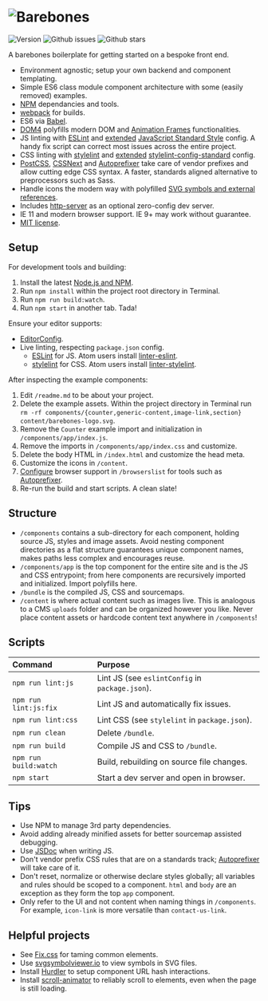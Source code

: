 # ![Barebones](http://jaydenseric.com/shared/barebones-logo.svg)

![Version](https://img.shields.io/badge/version-8.2.0-brightgreen.svg?style=flat-square)
![Github issues](https://img.shields.io/github/issues/jaydenseric/Barebones.svg?style=flat-square)
![Github stars](https://img.shields.io/github/stars/jaydenseric/Barebones.svg?style=flat-square)

A barebones boilerplate for getting started on a bespoke front end.

- Environment agnostic; setup your own backend and component templating.
- Simple ES6 class module component architecture with some (easily removed) examples.
- [NPM](https://npmjs.com) dependancies and tools.
- [webpack](https://webpack.github.io) for builds.
- ES6 via [Babel](https://babeljs.io).
- [DOM4](https://github.com/WebReflection/dom4) polyfills modern DOM and [Animation Frames](https://html.spec.whatwg.org/multipage/webappapis.html#animation-frames) functionalities.
- JS linting with [ESLint](http://eslint.org) and [extended](https://github.com/jaydenseric/eslint-config-barebones) [JavaScript Standard Style](http://standardjs.com) config. A handy fix script can correct most issues across the entire project.
- CSS linting with [stylelint](http://stylelint.io) and [extended](https://github.com/jaydenseric/stylelint-config-barebones) [stylelint-config-standard](https://github.com/stylelint/stylelint-config-standard) config.
- [PostCSS](https://github.com/postcss/postcss), [CSSNext](http://cssnext.io) and [Autoprefixer](https://github.com/postcss/autoprefixer) take care of vendor prefixes and allow cutting edge CSS syntax. A faster, standards aligned alternative to preprocessors such as Sass.
- Handle icons the modern way with polyfilled [SVG symbols and external references](https://css-tricks.com/svg-use-with-external-reference-take-2).
- Includes [http-server](https://github.com/indexzero/http-server) as an optional zero-config dev server.
- IE 11 and modern browser support. IE 9+ may work without guarantee.
- [MIT license](https://en.wikipedia.org/wiki/MIT_License).

## Setup

For development tools and building:

1. Install the latest [Node.js and NPM](https://nodejs.org).
2. Run `npm install` within the project root directory in Terminal.
3. Run `npm run build:watch`.
4. Run `npm start` in another tab. Tada!

Ensure your editor supports:

- [EditorConfig](http://editorconfig.org).
- Live linting, respecting `package.json` config.
  - [ESLint](http://eslint.org) for JS. Atom users install [linter-eslint](https://atom.io/packages/linter-eslint).
  - [stylelint](http://stylelint.io) for CSS. Atom users install [linter-stylelint](https://atom.io/packages/linter-stylelint).

After inspecting the example components:

1. Edit `/readme.md` to be about your project.
2. Delete the example assets. Within the project directory in Terminal run `rm -rf components/{counter,generic-content,image-link,section} content/barebones-logo.svg`.
3. Remove the `Counter` example import and initialization in `/components/app/index.js`.
4. Remove the imports in `/components/app/index.css` and customize.
5. Delete the body HTML in `/index.html` and customize the head meta.
6. Customize the icons in `/content`.
7. [Configure](https://github.com/ai/browserslist#config-file) browser support in `/browserslist` for tools such as [Autoprefixer](https://github.com/postcss/autoprefixer).
8. Re-run the build and start scripts. A clean slate!

## Structure

- `/components` contains a sub-directory for each component, holding source JS, styles and image assets. Avoid nesting component directories as a flat structure guarantees unique component names, makes paths less complex and encourages reuse.
- `/components/app` is the top component for the entire site and is the JS and CSS entrypoint; from here components are recursively imported and initialized. Import polyfills here.
- `/bundle` is the compiled JS, CSS and sourcemaps.
- `/content` is where actual content such as images live. This is analogous to a CMS `uploads` folder and can be organized however you like. Never place content assets or hardcode content text anywhere in `/components`!

## Scripts

| Command               | Purpose                                         |
|:----------------------|:------------------------------------------------|
| `npm run lint:js`     | Lint JS (see `eslintConfig` in `package.json`). |
| `npm run lint:js:fix` | Lint JS and automatically fix issues.           |
| `npm run lint:css`    | Lint CSS (see `stylelint` in `package.json`).   |
| `npm run clean`       | Delete `/bundle`.                               |
| `npm run build`       | Compile JS and CSS to `/bundle`.                |
| `npm run build:watch` | Build, rebuilding on source file changes.       |
| `npm start`           | Start a dev server and open in browser.         |

## Tips

- Use NPM to manage 3rd party dependencies.
- Avoid adding already minified assets for better sourcemap assisted debugging.
- Use [JSDoc](http://usejsdoc.org) when writing JS.
- Don't vendor prefix CSS rules that are on a standards track; [Autoprefixer](https://github.com/postcss/autoprefixer) will take care of it.
- Don't reset, normalize or otherwise declare styles globally; all variables and rules should be scoped to a component. `html` and `body` are an exception as they form the top `app` component.
- Only refer to the UI and not content when naming things in `/components`. For example, `icon-link` is more versatile than `contact-us-link`.

## Helpful projects

- See [Fix.css](https://github.com/jaydenseric/Fix) for taming common elements.
- Use [svgsymbolviewer.io](http://svgsymbolviewer.io) to view symbols in SVG files.
- Install [Hurdler](https://github.com/jaydenseric/Hurdler) to setup component URL hash interactions.
- Install [scroll-animator](https://github.com/jaydenseric/scroll-animator) to reliably scroll to elements, even when the page is still loading.
